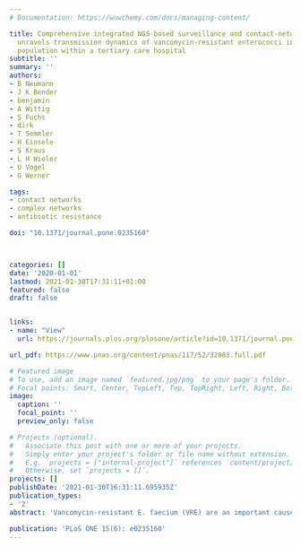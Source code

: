 ```yaml
---
# Documentation: https://wowchemy.com/docs/managing-content/

title: Comprehensive integrated NGS-based surveillance and contact-network modeling
  unravels transmission dynamics of vancomycin-resistant enterococci in a high-risk
  population within a tertiary care hospital
subtitle: ''
summary: ''
authors:
- B Neumann
- J K Bender
- benjamin
- A Wittig
- S Fuchs
- dirk
- T Semmler
- H Einsele
- S Kraus
- L H Wieler
- U Vogel
- G Werner

tags:
- contact networks
- complex networks
- antibiotic resistance

doi: "10.1371/journal.pone.0235160"



categories: []
date: '2020-01-01'
lastmod: 2021-01-30T17:31:11+01:00
featured: false
draft: false


links:
- name: "View"
  url: https://journals.plos.org/plosone/article?id=10.1371/journal.pone.0235160

url_pdf: https://www.pnas.org/content/pnas/117/52/32883.full.pdf

# Featured image
# To use, add an image named `featured.jpg/png` to your page's folder.
# Focal points: Smart, Center, TopLeft, Top, TopRight, Left, Right, BottomLeft, Bottom, BottomRight.
image:
  caption: ''
  focal_point: ''
  preview_only: false

# Projects (optional).
#   Associate this post with one or more of your projects.
#   Simply enter your project's folder or file name without extension.
#   E.g. `projects = ["internal-project"]` references `content/project/deep-learning/index.md`.
#   Otherwise, set `projects = []`.
projects: []
publishDate: '2021-01-30T16:31:11.695935Z'
publication_types:
- '2'
abstract: 'Vancomycin-resistant E. faecium (VRE) are an important cause of nosocomial infections, which are rapidly transmitted in hospitals. To identify possible transmission routes, we applied combined genomics and contact-network modeling to retrospectively evaluate routine VRE screening data generated by the infection control program of a hemato-oncology unit. Over 1 year, a total of 111 VRE isolates from 111 patients were collected by anal swabs in a tertiary care hospital in Southern Germany. All isolated VRE were whole-genome sequenced, followed by different in-depth bioinformatics analyses including genotyping and determination of phylogenetic relations, aiming to evaluate a standardized workflow. Patient movement data were used to overlay sequencing data to infer transmission events and strain dynamics over time. A predominant clone harboring vanB and exhibiting genotype ST117/CT469 (n = 67) was identified. Our comprehensive combined analyses suggested intra-hospital spread, especially of clone ST117/CT469, despite of extensive screening, single room placement, and contact isolation. A new interactive tool to visualize these complex data was designed. Furthermore, a patient-contact network-modeling approach was developed, which indicates both the periodic import of the clone into the hospital and its spread within the hospital due to patient movements. The analyzed spread of VRE was most likely due to placement of patients in the same room prior to positivity of screening. We successfully demonstrated the added value for this combined strategy to extract well-founded knowledge from interdisciplinary data sources. The combination of patient-contact modeling and high-resolution typing unraveled the transmission dynamics within the hospital department and, additionally, a constant VRE influx over time.'

publication: 'PLoS ONE 15(6): e0235160'
---
```

